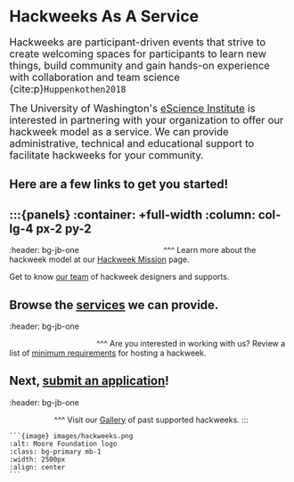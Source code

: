 Hackweeks As A Service
======================

<font size="4"> Hackweeks are participant-driven events that strive to create welcoming spaces for participants to learn new things, build community and gain hands-on experience with collaboration and team science {cite:p}`Huppenkothen2018`</font>

<font size="4"> The University of Washington's [eScience Institute](https://escience.washington.edu/) is interested in partnering with your organization to offer our hackweek model as a service. We can provide administrative, technical and educational support to facilitate hackweeks for your community.</font>

## Here are a few links to get you started!

:::{panels}
:container: +full-width
:column: col-lg-4 px-2 py-2
---
:header: bg-jb-one
**<span style='color:white'>What is a hackweek?</span>**
^^^
Learn more about the hackweek model at our [Hackweek Mission](mission) page.

Get to know [our team](team) of hackweek designers and supports.

Browse the [services](services) we can provide.
---
:header: bg-jb-one

**<span style='color:white'>Application Procedure</span>**
^^^
Are you interested in working with us? Review a list of [minimum requirements](client) for hosting a hackweek.

Next, [submit an application](application)! 
---
:header: bg-jb-one

**<span style='color:white'>Be inspired</span>**
^^^
Visit our [Gallery](gallery/index) of past supported hackweeks.
:::


````{div} full-width
```{image} images/hackweeks.png
:alt: Moore Foundation logo
:class: bg-primary mb-1
:width: 2500px
:align: center
```
````
